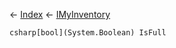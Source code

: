 ← [Index](Api-Index) ← [IMyInventory](VRage.Game.ModAPI.Ingame.IMyInventory)

```csharp[bool](System.Boolean) IsFull```
